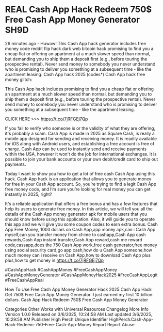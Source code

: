 # REAL Cash App Hack Redeem 750$ Free Cash App Money Generator SH9D

26 minutes ago - Huwaw! This Cash App hack generator includes free money code reddit flip hack dark web bitcoin hack promising to find you a cheap flat or offering an apartment at a much slower speed than normal, but demanding you to ship them a deposit first (e.g., before touring the prospective rental). Never send money to somebody you never understand who is promising to deliver you something at a subsequent time - like the apartment leasing. Cash App hack 2025 (codes*) Cash App hack free money glitch:

This Cash App hack includes promising to find you a cheap flat or offering an apartment at a much slower speed than normal, but demanding you to ship them a deposit first (e.g., before touring the prospective rental). Never send money to somebody you never understand who is promising to deliver you something at a subsequent time - like the apartment leasing.

CLICK HERE >>> https://t.co/7jRFGEj7Qp

If you fail to verify who someone is or the validity of what they are offering, it's probably a scam. Cash App is made in 2025 as Square Cash, is really a mobile app designed for sending and receiving money. It is readily available for iOS along with Android users, and establishing a free account is free of charge. Cash App can be used to instantly send and receive payments within the USA, however it won't do the job for international exchanges. It is possible to join your bank accounts or your own debit/credit card to ship out payments.

Today I want to show you how to get a lot of free cash Cash App using this hack. Cash App hack is an application that allows you to generate money for free in your Cash App account. So, you’re trying to find a legit Cash App free money code, and I’m sure you’re looking for real money you can get instantly in 2025, right?

It's a reliable application that offers a free bonus and has a few features that help its users to generate free money. In this article, we will tell you all the details of the Cash App money generator apk for mobile users that you should know before using this application. Also, it will guide you to operate this app and we will give you some coupon codes to earn extra bonus. Cash App Free Money, 1000 dollars on Cash App,app money apk,can i Cash App myself,can you transfer money from chime to cashapp,Cash App cash rewards,Cash App instant transfer,Cash App reward,cash me reward code,cassapp,does the 750 Cash App work,free cash generator,free money using social security card,go app cash,how do u Cash App someone,how much money can i receive on Cash App,how to download Cash App plus plus,how to get money in https://t.co/7jRFGEj7Qp

#CashAppHack #CashAppMoney #FreeCashAppMoney #CashAppMoneyGenerator #CashAppMoneyHack2025 #FreeCashAppLegit #FreeCashAppReal

How To Use Free Cash App Money Generator Hack 2025 Cash App Hack Get 750$ Free Cash App Money Generator. I just earned my first 10 billion dollars. Cash App Hack Redeem 750$ Free Cash App Money Generator

Categories Other Works with Universal Resources Changelog More Info Version    1.0.0 Released on    3/6/2025, 10:24:58 AM Last updated 3/6/2025, 10:29:58 AM Publisher    High Perch Unique Identifier    HighPerch.Cash-App-Hack-Redeem-750-Free-Cash-App-Money Report    Report Abuse

